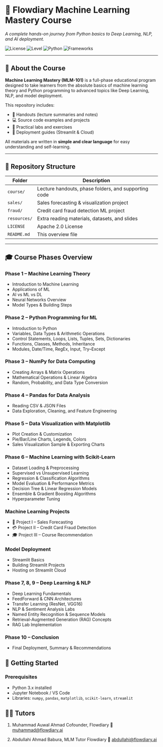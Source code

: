 # 🤖 Flowdiary Machine Learning Mastery Course

*A complete hands-on journey from Python basics to Deep Learning, NLP, and AI deployment.*

![License](https://img.shields.io/badge/License-Apache_2.0-blue.svg)
![Level](https://img.shields.io/badge/Level-Beginner%20to%20Advanced-brightgreen)
![Python](https://img.shields.io/badge/Python-3.x-blue)
![Frameworks](https://img.shields.io/badge/Libraries-NumPy%2C%20Pandas%2C%20Matplotlib%2C%20Scikit--learn%2C%20Streamlit%2C%20Keras/Tensorflow-orange)

---

## 🧠 About the Course

**Machine Learning Mastery (MLM-101)** is a full-phase educational program designed to take learners from the absolute basics of machine learning theory and Python programming to advanced topics like Deep Learning, NLP, and model deployment.

This repository includes:
- 📘 Handouts (lecture summaries and notes)
- 💻 Source code examples and projects
- 🧩 Practical labs and exercises
- 🚀 Deployment guides (Streamlit & Cloud)

All materials are written in **simple and clear language** for easy understanding and self-learning.

---

## 📂 Repository Structure

| Folder | Description |
|--------|--------------|
| `course/` | Lecture handouts, phase folders, and supporting code |
| `sales/` | Sales forecasting & visualization project |
| `fraud/` | Credit card fraud detection ML project |
| `resources/` | Extra reading materials, datasets, and slides |
| `LICENSE` | Apache 2.0 License |
| `README.md` | This overview file |

---

## 🎓 Course Phases Overview

### **Phase 1 – Machine Learning Theory**
- Introduction to Machine Learning  
- Applications of ML  
- AI vs ML vs DL  
- Neural Networks Overview  
- Model Types & Building Steps  

### **Phase 2 – Python Programming for ML**
- Introduction to Python  
- Variables, Data Types & Arithmetic Operations  
- Control Statements, Loops, Lists, Tuples, Sets, Dictionaries  
- Functions, Classes, Methods, Inheritance  
- Modules, Date/Time, RegEx, Input, Try–Except  

### **Phase 3 – NumPy for Data Computing**
- Creating Arrays & Matrix Operations  
- Mathematical Operations & Linear Algebra  
- Random, Probability, and Data Type Conversion  

### **Phase 4 – Pandas for Data Analysis**
- Reading CSV & JSON Files  
- Data Exploration, Cleaning, and Feature Engineering  

### **Phase 5 – Data Visualization with Matplotlib**
- Plot Creation & Customization  
- Pie/Bar/Line Charts, Legends, Colors  
- Sales Visualization Sample & Exporting Charts  

### **Phase 6 – Machine Learning with Scikit-Learn**
- Dataset Loading & Preprocessing  
- Supervised vs Unsupervised Learning  
- Regression & Classification Algorithms  
- Model Evaluation & Performance Metrics  
- Decision Tree & Linear Regression Models  
- Ensemble & Gradient Boosting Algorithms  
- Hyperparameter Tuning
  
### **Machine Learning Projects**
- 🧾 Project I – Sales Forecasting  
- 💳 Project II – Credit Card Fraud Detection  
- 🎓 Project III – Course Recommendation  

### **Model Deployment**
- Streamlit Basics  
- Building Streamlit Projects  
- Hosting on Streamlit Cloud  

### **Phase 7, 8, 9 – Deep Learning & NLP**
- Deep Learning Fundamentals  
- FeedForward & CNN Architectures  
- Transfer Learning (ResNet, VGG16)  
- NLP & Sentiment Analysis Labs  
- Named Entity Recognition & Sequence Models  
- Retrieval-Augmented Generation (RAG) Concepts  
- RAG Lab Implementation  

### **Phase 10 – Conclusion**
- Final Deployment, Summary & Recommendations  

## 🚀 Getting Started

### Prerequisites
- Python 3.x installed  
- Jupyter Notebook / VS Code  
- Libraries: `numpy`, `pandas`, `matplotlib`, `scikit-learn`, `streamlit`

## 👨‍🏫 Tutors
1. Muhammad Auwal Ahmad
Cofounder, Flowdiary
📧 muhammad@flowdiary.ai

2. Abdullahi Ahmad Babura,
MLM Tutor Flowdiary
📧 abdullahi@flowdiary.ai

